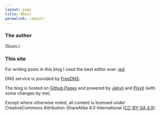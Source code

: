 ```yaml
---
layout: page
title: About
permalink: /about/
---
```


### The author

(Soon.)

### This site

For writing posts in this blog I used the best editor ever:
[jed](http://www.jedsoft.org/jed).

DNS service is provided by [FreeDNS](http://freedns.afraid.org).

The blog is hosted on [Github Pages](https://pages.github.com) and
powered by [Jekyll](http://jekyllrb.com) and 
[Pixyll](https://github.com/johnotander/pixyll) (with some changes by
me).

Except where otherwise noted, all content is licensed under
CreativeCommons Attribution-ShareAlike 4.0 International 
([CC-BY-SA 4.0](https://creativecommons.org/licenses/by-sa/4.0/)).
